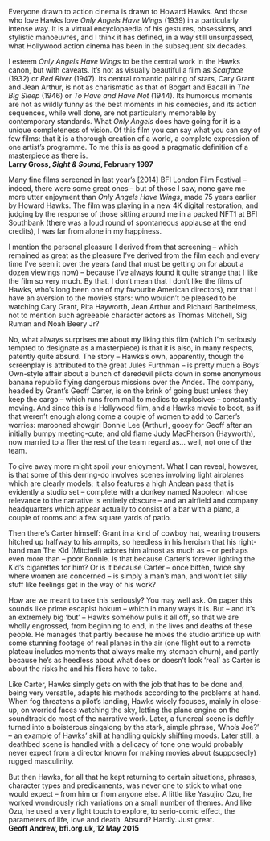 

Everyone drawn to action cinema is drawn to Howard Hawks. And those who love Hawks love _Only Angels Have Wings_ (1939) in a particularly intense way.  It is a virtual encyclopaedia of his gestures, obsessions, and stylistic manoeuvres, and I think it has defined, in a way still unsurpassed, what Hollywood action cinema has been in the subsequent six decades.

I esteem _Only Angels Have Wings_ to be the central work in the Hawks canon, but with caveats. It’s not as visually beautiful a film as _Scarface_ (1932) or _Red River_ (1947). Its central romantic pairing of stars, Cary Grant and Jean Arthur, is not as charismatic as that of Bogart and Bacall in _The Big Sleep_ (1946) or  _To Have and Have Not_ (1944). Its humorous moments are not as wildly funny as the best moments in his comedies, and its action sequences, while well done, are not particularly memorable by contemporary standards. What _Only Angels_ does have going for it is a unique completeness of vision. Of this film you can say what you can say of few films: that it is a thorough creation of a world, a complete expression of one artist’s programme. To me this is as good a pragmatic definition of a masterpiece as there is.<br>
**Larry Gross, _Sight & Sound_, February 1997**

Many fine films screened in last year’s [2014] BFI London Film Festival – indeed, there were some great ones – but of those I saw, none gave me more utter enjoyment than _Only Angels Have Wings_, made 75 years earlier by Howard Hawks. The film was playing in a new 4K digital restoration, and judging by the response of those sitting around me in a packed NFT1 at  BFI Southbank (there was a loud round of spontaneous applause at the end credits), I was far from alone in my happiness.

I mention the personal pleasure I derived from that screening – which remained as great as the pleasure I’ve derived from the film each and every time I’ve seen it over the years (and that must be getting on for about a dozen viewings now) – because I’ve always found it quite strange that I like the film so very much. By that, I don’t mean that I don’t like the films of Hawks, who’s long been one of my favourite American directors), nor that I have an aversion to the movie’s stars: who wouldn’t be pleased to be watching Cary Grant, Rita Hayworth, Jean Arthur and Richard Barthelmess, not to mention such agreeable character actors as Thomas Mitchell, Sig Ruman and Noah  Beery Jr?

No, what always surprises me about my liking this film (which I’m seriously tempted to designate as a masterpiece) is that it is also, in many respects, patently quite absurd. The story – Hawks’s own, apparently, though the screenplay is attributed to the great Jules Furthman – is pretty much a Boys’ Own-style affair about a bunch of daredevil pilots down in some anonymous banana republic flying dangerous missions over the Andes. The company, headed by Grant’s Geoff Carter, is on the brink of going bust unless they keep the cargo – which runs from mail to medics to explosives – constantly moving. And since this is a Hollywood film, and a Hawks movie to boot, as if that weren’t enough along come a couple of women to add to Carter’s worries: marooned showgirl Bonnie Lee (Arthur), gooey for Geoff after an initially bumpy meeting-cute; and old flame Judy MacPherson (Hayworth), now married to a flier the rest of the team regard as… well, not one of the team.

To give away more might spoil your enjoyment. What I can reveal, however, is that some of this derring-do involves scenes involving light airplanes which are clearly models; it also features a high Andean pass that is evidently a studio set – complete with a donkey named Napoleon whose relevance to the narrative is entirely obscure – and an airfield and company headquarters which appear actually to consist of a bar with a piano, a couple of rooms and a few square yards of patio.

Then there’s Carter himself: Grant in a kind of cowboy hat, wearing trousers hitched up halfway to his armpits, so heedless in his heroism that his right-hand man The Kid (Mitchell) adores him almost as much as – or perhaps even more than – poor Bonnie. Is that because Carter’s forever lighting the Kid’s cigarettes for him? Or is it because Carter – once bitten, twice shy where women are concerned – is simply a man’s man, and won’t let silly stuff like feelings get in the way of his work?

How are we meant to take this seriously? You may well ask. On paper this sounds like prime escapist hokum – which in many ways it is. But – and it’s an extremely big ‘but’ – Hawks somehow pulls it all off, so that we are wholly engrossed, from beginning to end, in the lives and deaths of these people.  He manages that partly because he mixes the studio artifice up with some stunning footage of real planes in the air (one flight out to a remote plateau includes moments that always make my stomach churn), and partly because he’s as heedless about what does or doesn’t look ‘real’ as Carter is about the risks he and his fliers have to take.

Like Carter, Hawks simply gets on with the job that has to be done and, being very versatile, adapts his methods according to the problems at hand. When fog threatens a pilot’s landing, Hawks wisely focuses, mainly in close-up, on worried faces watching the sky, letting the plane engine on the soundtrack do most of the narrative work. Later, a funereal scene is deftly turned into a boisterous singalong by the stark, simple phrase, ‘Who’s Joe?’ – an example of Hawks’ skill at handling quickly shifting moods. Later still, a deathbed scene is handled with a delicacy of tone one would probably never expect from a director known for making movies about (supposedly) rugged masculinity.

But then Hawks, for all that he kept returning to certain situations, phrases, character types and predicaments, was never one to stick to what one would expect – from him or from anyone else. A little like Yasujiro Ozu, he worked wondrously rich variations on a small number of themes. And like Ozu, he used a very light touch to explore, to serio-comic effect, the parameters of life, love and death. Absurd? Hardly. Just great.<br>
**Geoff Andrew, bfi.org.uk, 12 May 2015**
<!--stackedit_data:
eyJoaXN0b3J5IjpbLTQ5Mzk2NDA2OF19
-->